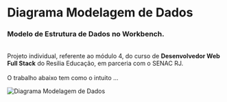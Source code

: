 # Diagrama Modelagem de Dados
 <h3> Modelo de Estrutura de Dados no Workbench. </h3>
 <br>
 Projeto individual, referente ao módulo 4, do curso de <strong>Desenvolvedor Web Full Stack</strong> do Resilia Educação, em parceria com o SENAC RJ.
<br>
<br>
O trabalho abaixo tem como o intuito ...


![Diagrama Modelagem de Dados](https://user-images.githubusercontent.com/112362301/208192321-f2f84873-7de1-4e64-baab-b52a4a4f60f2.png)
